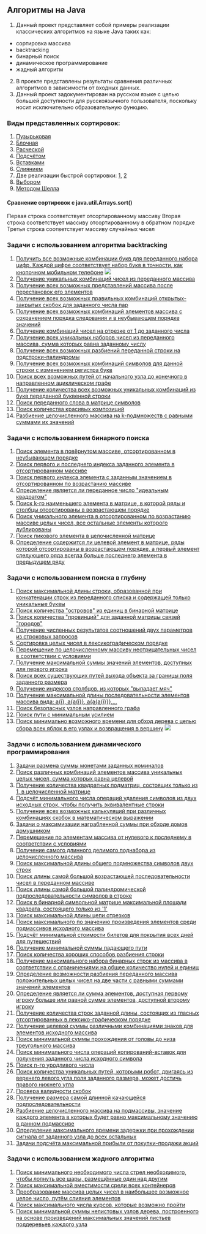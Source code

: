## Алгоритмы на Java
1. Данный проект представляет собой примеры реализации классических алгоритмов на языке Java таких как:
 - сортировка массива
 - backtracking
 - бинарный поиск
 - динамическое программирование
 - жадный алгоритм
 
2. В проекте представлены результаты сравнения различных алгоритмов в зависимости от входных данных.
3. Данный проект задокументирован на русском языке с целью большей доступности для русскоязычного пользователя, поскольку носит исключительно образовательную функцию.

### Виды представленных сортировок:
1. [Пузырьковая](https://github.com/porosyonocheg/algorithms/blob/master/src/arraySorting/BubbleSort.java)
2. [Блочная](https://github.com/porosyonocheg/algorithms/blob/master/src/arraySorting/BucketSort.java)
3. [Расческой](https://github.com/porosyonocheg/algorithms/blob/master/src/arraySorting/CombSort.java)
4. [Подсчётом](https://github.com/porosyonocheg/algorithms/blob/master/src/arraySorting/CountingSort.java)
5. [Вставками](https://github.com/porosyonocheg/algorithms/blob/master/src/arraySorting/InsertionSort.java)
6. [Слиянием](https://github.com/porosyonocheg/algorithms/blob/master/src/arraySorting/MergeSort.java)
7. Две реализации быстрой сортировки: [1](https://github.com/porosyonocheg/algorithms/blob/master/src/arraySorting/QuickSort.java), [2](https://github.com/porosyonocheg/algorithms/blob/master/src/arraySorting/QuickSort2.java)
8. [Выбором](https://github.com/porosyonocheg/algorithms/blob/master/src/arraySorting/SelectionSort.java)
9. [Методом Шелла](https://github.com/porosyonocheg/algorithms/blob/master/src/arraySorting/ShellSort.java)

#### Сравнение сортировок с java.util.Arrays.sort()
Первая строка соответствует отсортированному массиву
Вторая строка соответствует массиву отсортированному в обратном порядке
Третья строка соответствует массиву случайных чисел

### Задачи с использованием алгоритма backtracking
1. [Получить все возможные комбинации букв для переданного набора цифр. Каждой цифре соответствует набор букв в точности, как кнопочном мобильном телефоне](https://github.com/porosyonocheg/algorithms/blob/master/src/backtracking/LetterCombinationsOfAPhoneNumber.java)
![](https://www.yorku.ca/mack/chapter5-f2.jpg)
2. [Получение уникальных комбинаций чисел из переданного массива](https://github.com/porosyonocheg/algorithms/blob/master/src/backtracking/Subsets.java)
3. [Получение всех возможных представлений массива после перестановок его элементов](https://github.com/porosyonocheg/algorithms/blob/master/src/backtracking/Permutations.java)
4. [Получение всех возможных правильных комбинаций открытых-закрытых скобок для заданного числа пар](https://github.com/porosyonocheg/algorithms/blob/master/src/backtracking/PairsOfParentheses.java)
5. [Получение всех возможных комбинаций элементов массива с сохранением порядка следования и в неубывающем порядке значений](https://github.com/porosyonocheg/algorithms/blob/master/src/backtracking/IncreasingSubsequences.java)
6. [Получение комбинаций чисел на отрезке от 1 до заданного числа](https://github.com/porosyonocheg/algorithms/blob/master/src/backtracking/Combinations.java)
7. [Получение всех уникальных наборов чисел из переданного массива, сумма которых равна заданному числу](https://github.com/porosyonocheg/algorithms/blob/master/src/backtracking/CombinationSum.java)
8. [Получение всех возможных разбиений переданной строки на подстроки-палиндромы](https://github.com/porosyonocheg/algorithms/blob/master/src/backtracking/PalindromePartitioning.java)
9. [Получение всех возможных комбинаций символов для данной строки с изменением регистра букв](https://github.com/porosyonocheg/algorithms/blob/master/src/backtracking/LetterCasePermutation.java)
10. [Поиск всех возможных путей от начального узла до конечного в направленном ациклическом графе](https://github.com/porosyonocheg/algorithms/blob/master/src/backtracking/AllPathsFromSourceToTarget.java)
11. [Получение количества всех возможных уникальных комбинаций из букв переданной буквенной строки](https://github.com/porosyonocheg/algorithms/blob/master/src/backtracking/LetterTilePossibilities.java)
12. [Поиск переданного слова в матрице символов](https://github.com/porosyonocheg/algorithms/blob/master/src/backtracking/WordSearch.java)
13. [Поиск количества красивых композиций](https://github.com/porosyonocheg/algorithms/blob/master/src/backtracking/BeautifulArrangement.java)
14. [Разбиение целочисленного массива на k-подмножеств с равными суммами их значений](https://github.com/porosyonocheg/algorithms/blob/master/src/backtracking/PartitionToEqualSumSubsets.java)

### Задачи с использованием бинарного поиска
1. [Поиск элемента в повёрнутом массиве, отсортированном в неубывающем порядке](https://github.com/porosyonocheg/algorithms/blob/master/src/binarySearch/SearchInRotatedSortedArray.java)
2. [Поиск первого и последнего индекса заданного элемента в отсортированном массиве](https://github.com/porosyonocheg/algorithms/blob/master/src/binarySearch/FirstAndLastPositionOfElementInSortedArray.java)
3. [Поиск первого индекса элемента с заданным значением в отсортированном по возрастанию массиве](https://github.com/porosyonocheg/algorithms/blob/master/src/binarySearch/InsertPosition.java)
4. [Определение является ли переданное число "идеальным квадратом"](https://github.com/porosyonocheg/algorithms/blob/master/src/binarySearch/IsPerfectSquare.java)
5. [Поиск k-го наименьшего элемента в матрице, в которой ряды и столбцы отсортированы в возрастающем порядке](https://github.com/porosyonocheg/algorithms/blob/master/src/binarySearch/KthSmallestElementInSortedMatrix.java)
6. [Поиск уникального элемента в отсортированном по возрастанию массиве целых чисел, все остальные элементы которого дублированы](https://github.com/porosyonocheg/algorithms/blob/master/src/binarySearch/SingleElementInSortedArray.java)
7. [Поиск пикового элемента в целочисленной матрице](https://github.com/porosyonocheg/algorithms/blob/master/src/binarySearch/FindPeakElement.java)
8. [Определение содержится ли целевой элемент в матрице, ряды которой отсортированы в возрастающем порядке, а первый элемент следующего ряда всегда больше последнего элемента в предыдущем ряду](https://github.com/porosyonocheg/algorithms/blob/master/src/binarySearch/SearchTargetInMatrix.java)

### Задачи с использованием поиска в глубину
1. [Поиск максимальной длины строки, образованной при конкатенации строк из переданного списка и содержащей только уникальные буквы](https://github.com/porosyonocheg/algorithms/blob/master/src/depthFirstSearch/ConcatenatedStringWithUniqueCharacters.java)
2. [Поиск количества "островов" из единиц в бинарной матрице](https://github.com/porosyonocheg/algorithms/blob/master/src/depthFirstSearch/Islands.java)
3. [Поиск количества "провинций" для заданной матрицы связей "городов"](https://github.com/porosyonocheg/algorithms/blob/master/src/depthFirstSearch/Provinces.java)
4. [Получение численных результатов соотношений двух параметров из строковых запросов](https://github.com/porosyonocheg/algorithms/blob/master/src/depthFirstSearch/EvaluateDivision.java)
5. [Сортировка целых чисел в лексикографическом порядке](https://github.com/porosyonocheg/algorithms/blob/master/src/depthFirstSearch/LexicographicalNumbers.java)
6. [Перемещение по целочисленному массиву неотрицательных чисел в соответствии с условиями](https://github.com/porosyonocheg/algorithms/blob/master/src/depthFirstSearch/JumpGame.java)
7. [Получение максимальной суммы значений элементов, доступных для первого игрока](https://github.com/porosyonocheg/algorithms/blob/master/src/depthFirstSearch/StoneGame.java)
8. [Поиск всех существующих путей выхода объекта за границы поля заданного размера](https://github.com/porosyonocheg/algorithms/blob/master/src/depthFirstSearch/OutOfBoundaryPaths.java)
9. [Получение индексов столбцов, из которых "выпадает мяч"](https://github.com/porosyonocheg/algorithms/blob/master/src/depthFirstSearch/FallingBall.java)
10. [Получение максимальной длины последовательности элементов массива вида: a{i}, a{a{i}}, a{a{a{i}}},...](https://github.com/porosyonocheg/algorithms/blob/master/src/depthFirstSearch/ArrayNesting.java)
11. [Поиск безопасных узлов направленного графа](https://github.com/porosyonocheg/algorithms/blob/master/src/depthFirstSearch/FindEventualSafeStates.java)
12. [Поиск пути с минимальным усилием](https://github.com/porosyonocheg/algorithms/blob/master/src/depthFirstSearch/PathWithMinimumEffort.java)
13. [Поиск минимально возможного времени для обход дерева с целью сбора всех яблок в его узлах и возвращения в вершину](https://github.com/porosyonocheg/algorithms/blob/master/src/depthFirstSearch/CollectAllApplesInATree.java)
![](https://assets.leetcode.com/uploads/2020/04/23/min_time_collect_apple_1.png)

### Задачи с использованием динамического программирования
1. [Задачи размена суммы монетами заданных номиналов](https://github.com/porosyonocheg/algorithms/blob/master/src/dynamicProgramming/CoinChange.java)
2. [Поиск различных комбинаций элементов массива уникальных целых чисел, сумма которых равна целевой](https://github.com/porosyonocheg/algorithms/blob/master/src/dynamicProgramming/CombinationSum.java)
3. [Получение количества квадратных подматриц, состоящих только из 1, в целочисленной матрице](https://github.com/porosyonocheg/algorithms/blob/master/src/dynamicProgramming/CountSquareSubmatricesWithAllOnes.java)
4. [Подсчёт минимального числа операций удаления символов из двух исходных строк, чтобы получить эквивалентные строки](https://github.com/porosyonocheg/algorithms/blob/master/src/dynamicProgramming/DeleteOperationsForTwoStrings.java)
5. [Получение всех возможных калькуляций при различных комбинациях скобок в математическом выражении](https://github.com/porosyonocheg/algorithms/blob/master/src/dynamicProgramming/DifferentWaysToAddParentheses.java)
6. [Задачи о максимизации награбленной суммы при обходе домов домушником](https://github.com/porosyonocheg/algorithms/blob/master/src/dynamicProgramming/HouseRobber.java)
7. [Перемещение по элементам массива от нулевого к последнему в соответствии с условиями](https://github.com/porosyonocheg/algorithms/blob/master/src/dynamicProgramming/JumpGame.java)
8. [Получение самого длинного делимого поднабора из целочисленного массива](https://github.com/porosyonocheg/algorithms/blob/master/src/dynamicProgramming/LargestDivisibleSubset.java)
9. [Поиск максимальной длины общего подмножества символов двух строк](https://github.com/porosyonocheg/algorithms/blob/master/src/dynamicProgramming/LongestCommonSubsequence.java)
10. [Поиск длины самой большой возрастающей последовательности чисел в переданном массиве](https://github.com/porosyonocheg/algorithms/blob/master/src/dynamicProgramming/LongestIncreasingSubsequence.java)
11. [Поиск длины самой большой палиндромической подпоследовательности символов в строке](https://github.com/porosyonocheg/algorithms/blob/master/src/dynamicProgramming/LongestPalindromicSubsequence.java)
12. [Поиск в бинарной символьной матрице максимальной площади квадрата, состоящего только из '1'](https://github.com/porosyonocheg/algorithms/blob/master/src/dynamicProgramming/MaximalSquare.java)
13. [Поиск максимальной длины цепи отрезков](https://github.com/porosyonocheg/algorithms/blob/master/src/dynamicProgramming/MaximumLengthOfPairChain.java)
14. [Поиск максимального по значению произведения элементов среди подмассивов исходного массива](https://github.com/porosyonocheg/algorithms/blob/master/src/dynamicProgramming/MaximumProductSubarray.java)
15. [Подсчёт минимальной стоимости билетов для покрытия всех дней для путешествий](https://github.com/porosyonocheg/algorithms/blob/master/src/dynamicProgramming/MinimumCostForTickets.java)
16. [Получение минимальной суммы падающего пути](https://github.com/porosyonocheg/algorithms/blob/master/src/dynamicProgramming/MinimumFallingPathSum.java)
17. [Поиск количества хороших способов разбиения строки](https://github.com/porosyonocheg/algorithms/blob/master/src/dynamicProgramming/NumberOfGoodWaysToSplitString.java)
18. [Получение максимального набора бинарных строк из массива в соответствии с ограничениями на общее количество нулей и единиц](https://github.com/porosyonocheg/algorithms/blob/master/src/dynamicProgramming/OnesAndZeroes.java)
19. [Определение возможности разбиения переданного массива положительных целых чисел на две части с равными суммами значений элементов](https://github.com/porosyonocheg/algorithms/blob/master/src/dynamicProgramming/PartitionEqualSubsetSum.java)
20. [Определение является ли сумма элементов, доступная первому игроку больше или равной сумме элементов, доступной второму игроку](https://github.com/porosyonocheg/algorithms/blob/master/src/dynamicProgramming/PredictTheWinner.java)
21. [Получение количества строк заданной длины, состоящих из гласных отсортированных в лексико-графическом порядке](https://github.com/porosyonocheg/algorithms/blob/master/src/dynamicProgramming/SortedVowelStrings.java)
22. [Получение целевой суммы различными комбинациями знаков для элементов исходного массива](https://github.com/porosyonocheg/algorithms/blob/master/src/dynamicProgramming/TargetSum.java)
23. [Поиск минимальной суммы прохождения от головы до низа треугольного массива](https://github.com/porosyonocheg/algorithms/blob/master/src/dynamicProgramming/Triangle.java)
24. [Поиск минимального числа операций копирований-вставок для получения заданного числа исходного символа](https://github.com/porosyonocheg/algorithms/blob/master/src/dynamicProgramming/TwoKeysKeyboard.java)
25. [Поиск n-го уродливого числа](https://github.com/porosyonocheg/algorithms/blob/master/src/dynamicProgramming/UglyNumber.java)
26. [Поиск количества уникальных путей, которыми робот, двигаясь из верхнего левого угла поля заданного размера, может достичь правого нижнего угла](https://github.com/porosyonocheg/algorithms/blob/master/src/dynamicProgramming/UniquePaths.java)
27. [Провера валидности скобок](https://github.com/porosyonocheg/algorithms/blob/master/src/dynamicProgramming/ValidParenthesisString.java)
28. [Получение размера самой длинной качающейся подпоследовательности](https://github.com/porosyonocheg/algorithms/blob/master/src/dynamicProgramming/WiggleSubsequence.java)
29. [Разбиение целочисленного массива на подмассивы, значение каждого элемента в которых будет равно максимальному значению в данном подмассиве](https://github.com/porosyonocheg/algorithms/blob/master/src/dynamicProgramming/NetworkDelayTime.java)
30. [Определение максимального времени задержки при прохождении сигнала от заданного узла до всех остальных](https://github.com/porosyonocheg/algorithms/blob/master/src/dynamicProgramming/NetworkDelayTime.java)
31. [Задачи подсчёта максимальной прибыли от покупки-продажи акций](https://github.com/porosyonocheg/algorithms/blob/master/src/dynamicProgramming/BestTimeToBuyAndSellStock.java)

### Задачи с использованием жадного алгоритма
1. [Поиск минимального необходимого числа стрел необходимого, чтобы лопнуть все шары, размещённые один над другим](https://github.com/porosyonocheg/algorithms/blob/master/src/greedy/MinimumNumberOfArrowsToBurstBalloons.java)
2. [Поиск максимальной вместимости среди всех контейнеров](https://github.com/porosyonocheg/algorithms/blob/master/src/greedy/ContainerWithMostWater.java)
3. [Преобразование массива целых чисел в наибольшее возможное целое число, путём слияния элементов](https://github.com/porosyonocheg/algorithms/blob/master/src/greedy/LargestNumber.java)
4. [Поиск максимального числа курсов, которые возможно пройти](https://github.com/porosyonocheg/algorithms/blob/master/src/greedy/CourseSchedule.java)
5. [Поиск минимальной суммы нелистовых узлов дерева, построенного на основе произведений максимальных значений листьев поддеревьев каждого узла](https://github.com/porosyonocheg/algorithms/blob/master/src/greedy/MinimumCostTreeFromLeafValues.java)
